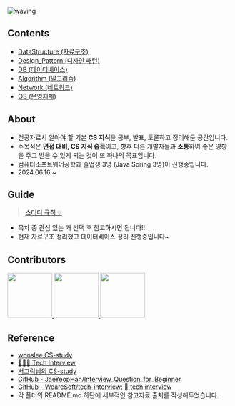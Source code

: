 ![waving](https://capsule-render.vercel.app/api?type=waving&height=150&text=CS-Study&fontAlign=20&fontAlignY=40&fontSize=60&color=50BCDF&fontColor=FFFFFF)

## Contents
- [DataStructure (자료구조)](https://github.com/99MinSu/CS-Study/tree/main/DataStructure)
- [Design_Pattern (디자인 패턴)](https://github.com/99MinSu/CS-Study/tree/main/Design_Pattern)
- [DB (데이터베이스)](https://github.com/99MinSu/CS-Study/tree/main/DB)
- [Algorithm (알고리즘)](https://github.com/99MinSu/CS-Study/tree/main/Algorithm)
- [Network (네트워크)](https://github.com/99MinSu/CS-Study/tree/main/Network)
- [OS (운영체제)](https://github.com/99MinSu/CS-Study/tree/main/OS)




## About
- 전공자로서 알아야 할 기본 **CS 지식**을 공부, 발표, 토론하고 정리해둔 공간입니다.  
- 주목적은 **면접 대비, CS 지식 습득**이고, 향후 다른 개발자들과 **소통**하여 좋은 영향을 주고 받을 수 있게 되는 것이 또 하나의 목표입니다.
- 컴퓨터소프트웨어공학과 졸업생 3명 (Java Spring 3명)이 진행중입니다. 
- 2024.06.16 ~

## Guide

> [스터디 규칙 :bulb:](https://github.com/99MinSu/CS-Study/issues/14)    
- 목차 중 관심 있는 거 선택 후 참고하시면 됩니다!! 
- 현재 자료구조 정리했고 데이터베이스 정리 진행중입니다~
## Contributors
<p>
<a href="https://github.com/99MinSu">
  <img src="https://avatars.githubusercontent.com/u/89891084?v=4" width="100">
</a>
<a href="https://github.com/Minsu17">
  <img src="https://avatars.githubusercontent.com/u/89891511?s=96&v=4" width="100">
</a>
<a href="https://github.com/OkKim99">
  <img src="https://avatars.githubusercontent.com/u/89891488?s=400&v=4" width="100">
</a>
</p>

## Reference
- [wonslee CS-study](https://github.com/wonslee/CS-study)
- [👨🏻‍💻 Tech Interview](https://gyoogle.dev/blog/)  
- [서그림님의 CS-study](https://github.com/Seogeurim/CS-study)  
- [GitHub - JaeYeopHan/Interview_Question_for_Beginner](https://github.com/JaeYeopHan/Interview_Question_for_Beginner#part-1-%EC%A0%84%EC%82%B0-%EA%B8%B0%EC%B4%88)  
- [GitHub - WeareSoft/tech-interview: 🙍 tech interview](https://github.com/WeareSoft/tech-interview#1-data-structure)
- 각 폴더의 README.md 하단에 세부적인 참고자료 출처를 작성해두었습니다.

